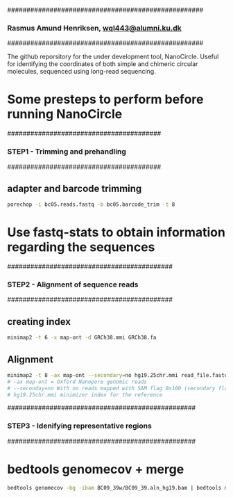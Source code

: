 ###################################################
### Rasmus Amund Henriksen, wql443@alumni.ku.dk ###
###################################################

The github reporsitory for the under development
tool, NanoCircle. Useful for identifying the coordinates
of both simple and chimeric circular molecules, sequenced
using long-read sequencing.

# Some presteps to perform before running NanoCircle

########################################
### STEP1 - Trimming and prehandling ###
########################################

## adapter and barcode trimming 
~~~~bash
porechop -i bc05.reads.fastq -b bc05.barcode_trim -t 8
~~~~

# Use fastq-stats to obtain information regarding the sequences

###########################################
### STEP2 - Alignment of sequence reads ###
###########################################

## creating index
~~~~bash
minimap2 -t 6 -x map-ont -d GRCh38.mmi GRCh38.fa 
~~~~

## Alignment
~~~bash
minimap2 -t 8 -ax map-ont --secondary=no hg19.25chr.mmi read_file.fastq | samtools sort - > barcode.aln_hg19.bam
# -ax map-ont = Oxford Nanopore genomic reads
# --seconday=no With no reads mapped with SAM flag 0x100 (secondary flag). 
# hg19.25chr.mmi minimizer index for the reference
~~~ 
#################################################
### STEP3 - Idenifying representative regions ###
#################################################

# bedtools genomecov + merge
~~~bash
bedtools genomecov -bg -ibam BC09_39w/BC09_39.aln_hg19.bam | bedtools merge -d 1000 -i stdin | sort -V -k1,1 -k2,2n > BC09_39w/BC09_39_1000_cov.bed
~~~ 

